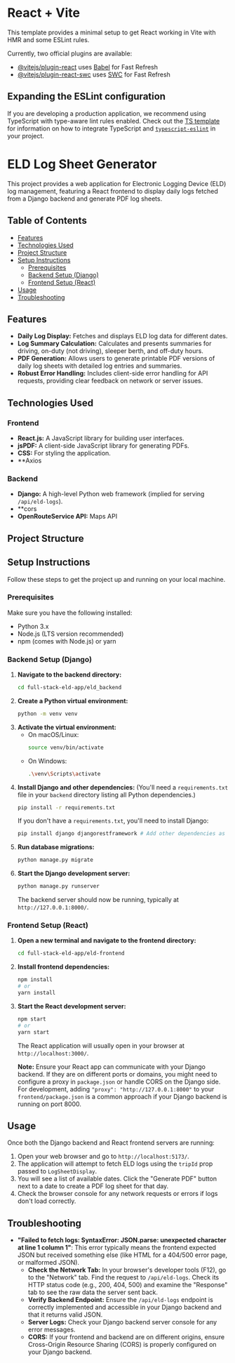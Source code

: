 # React + Vite

This template provides a minimal setup to get React working in Vite with HMR and some ESLint rules.

Currently, two official plugins are available:

- [@vitejs/plugin-react](https://github.com/vitejs/vite-plugin-react/blob/main/packages/plugin-react) uses [Babel](https://babeljs.io/) for Fast Refresh
- [@vitejs/plugin-react-swc](https://github.com/vitejs/vite-plugin-react/blob/main/packages/plugin-react-swc) uses [SWC](https://swc.rs/) for Fast Refresh

## Expanding the ESLint configuration

If you are developing a production application, we recommend using TypeScript with type-aware lint rules enabled. Check out the [TS template](https://github.com/vitejs/vite/tree/main/packages/create-vite/template-react-ts) for information on how to integrate TypeScript and [`typescript-eslint`](https://typescript-eslint.io) in your project.


# ELD Log Sheet Generator

This project provides a web application for Electronic Logging Device (ELD) log management, featuring a React frontend to display daily logs fetched from a Django backend and generate PDF log sheets.

## Table of Contents

* [Features](#features)
* [Technologies Used](#technologies-used)
* [Project Structure](#project-structure)
* [Setup Instructions](#setup-instructions)
    * [Prerequisites](#prerequisites)
    * [Backend Setup (Django)](#backend-setup-django)
    * [Frontend Setup (React)](#frontend-setup-react)
* [Usage](#usage)
* [Troubleshooting](#troubleshooting)


## Features

* **Daily Log Display:** Fetches and displays ELD log data for different dates.
* **Log Summary Calculation:** Calculates and presents summaries for driving, on-duty (not driving), sleeper berth, and off-duty hours.
* **PDF Generation:** Allows users to generate printable PDF versions of daily log sheets with detailed log entries and summaries.
* **Robust Error Handling:** Includes client-side error handling for API requests, providing clear feedback on network or server issues.

## Technologies Used

### Frontend
* **React.js:** A JavaScript library for building user interfaces.
* **jsPDF:** A client-side JavaScript library for generating PDFs.
* **CSS:** For styling the application.
* **Axios

### Backend
* **Django:** A high-level Python web framework (implied for serving `/api/eld-logs`).
* **cors
* **OpenRouteService API:** Maps API

## Project Structure



## Setup Instructions

Follow these steps to get the project up and running on your local machine.

### Prerequisites

Make sure you have the following installed:
* Python 3.x
* Node.js (LTS version recommended)
* npm (comes with Node.js) or yarn

### Backend Setup (Django)

1.  **Navigate to the backend directory:**
    ```bash
    cd full-stack-eld-app/eld_backend
    ```
2.  **Create a Python virtual environment:**
    ```bash
    python -m venv venv
    ```
3.  **Activate the virtual environment:**
    * On macOS/Linux:
        ```bash
        source venv/bin/activate
        ```
    * On Windows:
        ```bash
        .\venv\Scripts\activate
        ```
4.  **Install Django and other dependencies:**
    (You'll need a `requirements.txt` file in your `backend` directory listing all Python dependencies.)
    ```bash
    pip install -r requirements.txt
    ```
    If you don't have a `requirements.txt`, you'll need to install Django:
    ```bash
    pip install django djangorestframework # Add other dependencies as needed
    ```
5.  **Run database migrations:**
    ```bash
    python manage.py migrate
    ```
6.  **Start the Django development server:**
    ```bash
    python manage.py runserver
    ```
    The backend server should now be running, typically at `http://127.0.0.1:8000/`.

### Frontend Setup (React)

1.  **Open a new terminal and navigate to the frontend directory:**
    ```bash
    cd full-stack-eld-app/eld-frontend
    ```
2.  **Install frontend dependencies:**
    ```bash
    npm install
    # or
    yarn install
    ```
    
3.  **Start the React development server:**
    ```bash
    npm start
    # or
    yarn start
    ```
    The React application will usually open in your browser at `http://localhost:3000/`.

    **Note:** Ensure your React app can communicate with your Django backend. If they are on different ports or domains, you might need to configure a proxy in `package.json` or handle CORS on the Django side. For development, adding `"proxy": "http://127.0.0.1:8000"` to your `frontend/package.json` is a common approach if your Django backend is running on port 8000.

## Usage

Once both the Django backend and React frontend servers are running:

1.  Open your web browser and go to `http://localhost:5173/`.
2.  The application will attempt to fetch ELD logs using the `tripId` prop passed to `LogSheetDisplay`.
3.  You will see a list of available dates. Click the "Generate PDF" button next to a date to create a PDF log sheet for that day.
4.  Check the browser console for any network requests or errors if logs don't load correctly.

## Troubleshooting

* **"Failed to fetch logs: SyntaxError: JSON.parse: unexpected character at line 1 column 1"**: This error typically means the frontend expected JSON but received something else (like HTML for a 404/500 error page, or malformed JSON).
    * **Check the Network Tab:** In your browser's developer tools (F12), go to the "Network" tab. Find the request to `/api/eld-logs`. Check its HTTP status code (e.g., 200, 404, 500) and examine the "Response" tab to see the raw data the server sent back.
    * **Verify Backend Endpoint:** Ensure the `/api/eld-logs` endpoint is correctly implemented and accessible in your Django backend and that it returns valid JSON.
    * **Server Logs:** Check your Django backend server console for any error messages.
    * **CORS:** If your frontend and backend are on different origins, ensure Cross-Origin Resource Sharing (CORS) is properly configured on your Django backend.



